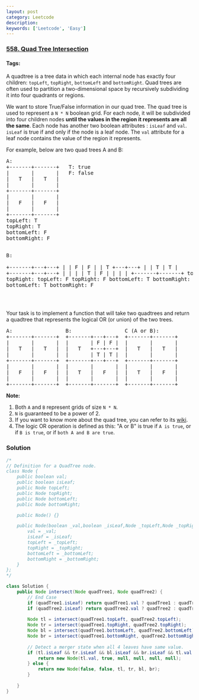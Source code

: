 ```yaml
---
layout: post
category: Leetcode
description: 
keywords: ['Leetcode', 'Easy']
---
```

### [558. Quad Tree Intersection](https://leetcode.com/problems/quad-tree-intersection)

#### Tags: 

<div class="content__u3I1 question-content__JfgR"><div><p>A quadtree is a tree data in which each internal node has exactly four children: <code>topLeft</code>, <code>topRight</code>, <code>bottomLeft</code> and <code>bottomRight</code>. Quad trees are often used to partition a two-dimensional space by recursively subdividing it into four quadrants or regions.</p>
<p>We want to store True/False information in our quad tree. The quad tree is used to represent a <code>N * N</code> boolean grid. For each node, it will be subdivided into four children nodes <strong>until the values in the region it represents are all the same</strong>. Each node has another two boolean attributes : <code>isLeaf</code> and <code>val</code>. <code>isLeaf</code> is true if and only if the node is a leaf node. The <code>val</code> attribute for a leaf node contains the value of the region it represents.</p>
<p>For example, below are two quad trees A and B:</p>
<pre>A:
+-------+-------+   T: true
|       |       |   F: false
|   T   |   T   |
|       |       |
+-------+-------+
|       |       |
|   F   |   F   |
|       |       |
+-------+-------+
topLeft: T
topRight: T
bottomLeft: F
bottomRight: F

B:               
+-------+---+---+
|       | F | F |
|   T   +---+---+
|       | T | T |
+-------+---+---+
|       |       |
|   T   |   F   |
|       |       |
+-------+-------+
topLeft: T
topRight:
     topLeft: F
     topRight: F
     bottomLeft: T
     bottomRight: T
bottomLeft: T
bottomRight: F
</pre>
<p> </p>
<p>Your task is to implement a function that will take two quadtrees and return a quadtree that represents the logical OR (or union) of the two trees.</p>
<pre>A:                 B:                 C (A or B):
+-------+-------+  +-------+---+---+  +-------+-------+
|       |       |  |       | F | F |  |       |       |
|   T   |   T   |  |   T   +---+---+  |   T   |   T   |
|       |       |  |       | T | T |  |       |       |
+-------+-------+  +-------+---+---+  +-------+-------+
|       |       |  |       |       |  |       |       |
|   F   |   F   |  |   T   |   F   |  |   T   |   F   |
|       |       |  |       |       |  |       |       |
+-------+-------+  +-------+-------+  +-------+-------+
</pre>
<p><strong>Note:</strong></p>
<ol>
<li>Both <code>A</code> and <code>B</code> represent grids of size <code>N * N</code>.</li>
<li><code>N</code> is guaranteed to be a power of 2.</li>
<li>If you want to know more about the quad tree, you can refer to its <a href="https://en.wikipedia.org/wiki/Quadtree">wiki</a>.</li>
<li>The logic OR operation is defined as this: "A or B" is true if <code>A is true</code>, or if <code>B is true</code>, or if <code>both A and B are true</code>.</li>
</ol>
</div></div>

### Solution
```java
/*
// Definition for a QuadTree node.
class Node {
    public boolean val;
    public boolean isLeaf;
    public Node topLeft;
    public Node topRight;
    public Node bottomLeft;
    public Node bottomRight;

    public Node() {}

    public Node(boolean _val,boolean _isLeaf,Node _topLeft,Node _topRight,Node _bottomLeft,Node _bottomRight) {
        val = _val;
        isLeaf = _isLeaf;
        topLeft = _topLeft;
        topRight = _topRight;
        bottomLeft = _bottomLeft;
        bottomRight = _bottomRight;
    }
};
*/

class Solution {
    public Node intersect(Node quadTree1, Node quadTree2) {
        // End Case
        if (quadTree1.isLeaf) return quadTree1.val ? quadTree1 : quadTree2;
        if (quadTree2.isLeaf) return quadTree2.val ? quadTree2 : quadTree1;
        
        Node tl = intersect(quadTree1.topLeft, quadTree2.topLeft);
        Node tr = intersect(quadTree1.topRight, quadTree2.topRight);
        Node bl = intersect(quadTree1.bottomLeft, quadTree2.bottomLeft);
        Node br = intersect(quadTree1.bottomRight, quadTree2.bottomRight);
        
        // Detect a merger state when all 4 leaves have same value.
        if (tl.isLeaf && tr.isLeaf && bl.isLeaf && br.isLeaf && tl.val == tr.val && bl.val == br.val && tl.val == bl.val) {
            return new Node(tl.val, true, null, null, null, null);
        } else {
            return new Node(false, false, tl, tr, bl, br);
        }
            
    }
}
```